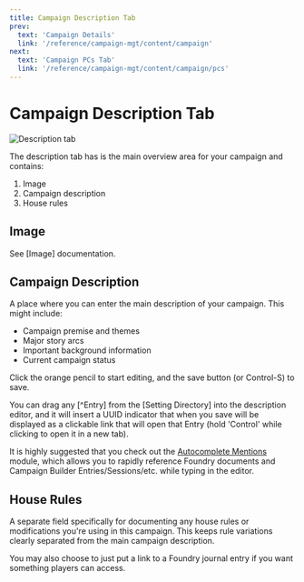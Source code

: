 ```yaml
---
title: Campaign Description Tab
prev: 
  text: 'Campaign Details'
  link: '/reference/campaign-mgt/content/campaign'
next: 
  text: 'Campaign PCs Tab'
  link: '/reference/campaign-mgt/content/campaign/pcs'
---
```

# Campaign Description Tab
![Description tab](/assets/images/campaign-content.webp)

The description tab has is the main overview area for your campaign and contains:
1. Image
2. Campaign description
3. House rules

## Image
See [Image] documentation.

## Campaign Description
A place where you can enter the main description of your campaign. This might include:
- Campaign premise and themes
- Major story arcs
- Important background information
- Current campaign status

Click the orange pencil to start editing, and the save button (or Control-S) to save.

You can drag any [^Entry] from the [Setting Directory] into the description editor, and it will insert a UUID indicator that when you save will be displayed as a clickable link that will open that Entry (hold 'Control' while clicking to open it in a new tab).

It is highly suggested that you check out the [Autocomplete Mentions](/reference/navigation/main-display#autocomplete-mentions) module, which allows you to rapidly reference Foundry documents and Campaign Builder Entries/Sessions/etc. while typing in the editor.  

## House Rules
A separate field specifically for documenting any house rules or modifications you're using in this campaign. This keeps rule variations clearly separated from the main campaign description.  

You may also choose to just put a link to a Foundry journal entry if you want something players can access.
